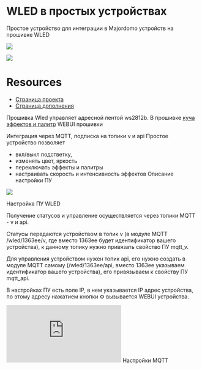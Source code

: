 # WLED в простых устройствах

Простое устройство для интеграции в Majordomo устройств на прошивке WLED [](https://github.com/Aircoookie/WLED)

![](https://connect.smartliving.ru/cms/data_images/1450_image.png)

![](https://connect.smartliving.ru/cms/data_images/1449_image.png)

# Resources

 * [Страница проекта](https://connect.smartliving.ru/tasks/681.html) 
 * [Страница дополнения](https://connect.smartliving.ru/addons/category6/234.html)

Прошивка Wled управляет адресной лентой ws2812b.
В прошивке [куча эффектов и палитр](https://github.com/Aircoookie/WLED/wiki/List-of-effects-and-palettes)
WEBUI прошивки

Интеграция через MQTT, подписка на топики v и api
Простое устройство позволяет
 -  вкл/выкл подстветку,
 -  изменять цвет, яркость
 -  переключать эффекты и палитры
 -  настраивать скорость и интенсивность эффектов
Описание настройки ПУ

![](https://connect.smartliving.ru/cms/data_images/1449_image.png)

Настройка ПУ WLED

Получение статусов и управление осуществляется через топики MQTT - v и api.

Статусы передаются устройством в топик v (в модуле MQTT /wled/1363ee/v, где вместо 1363ee будет идентификатор вашего устройства), к данному топику нужно привязать свойство ПУ mqtt_v.

Для управления устройством нужен топик api, его нужно создать в модуле MQTT самому (/wled/1363ee/api, вместо 1363ee указываем идентификатор вашего устройства), его привязываем к свойству ПУ mqtt_api.

В настройках ПУ есть поле IP, в нем указывается IP адрес устройства, по этому адресу нажатием кнопки ⚙️ вызывается WEBUI устройства.

![](https://mjdm.ru/forum/download/file.php?id=18626)
Настройки MQTT
